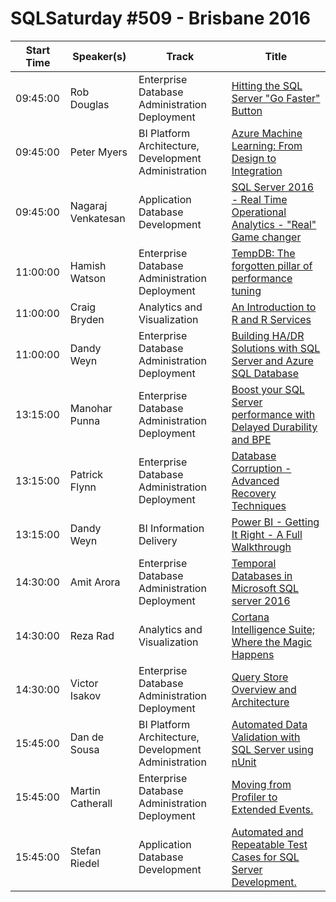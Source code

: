 # SQLSaturday #509 - Brisbane 2016
Start Time|Speaker(s)|Track|Title
---|---|---|---
09:45:00|Rob Douglas|Enterprise Database Administration  Deployment|[Hitting the SQL Server "Go Faster" Button](48424.md)
09:45:00|Peter Myers|BI Platform Architecture, Development  Administration|[Azure Machine Learning: From Design to Integration](49247.md)
09:45:00|Nagaraj Venkatesan|Application  Database Development|[SQL Server 2016 -  Real Time Operational Analytics - "Real" Game changer](49254.md)
11:00:00|Hamish Watson|Enterprise Database Administration  Deployment|[TempDB: The forgotten pillar of performance tuning](48364.md)
11:00:00|Craig Bryden|Analytics and Visualization|[An Introduction to R and R Services](48573.md)
11:00:00|Dandy Weyn|Enterprise Database Administration  Deployment|[Building HA/DR Solutions with SQL Server and Azure SQL Database](49244.md)
13:15:00|Manohar Punna|Enterprise Database Administration  Deployment|[Boost your SQL Server performance with Delayed Durability and BPE](44929.md)
13:15:00|Patrick Flynn|Enterprise Database Administration  Deployment|[Database Corruption - Advanced Recovery Techniques](48867.md)
13:15:00|Dandy Weyn|BI Information Delivery|[Power BI - Getting It Right - A Full Walkthrough](49243.md)
14:30:00|Amit Arora|Enterprise Database Administration  Deployment|[Temporal Databases in Microsoft SQL server 2016](44334.md)
14:30:00|Reza Rad|Analytics and Visualization|[Cortana Intelligence Suite; Where the Magic Happens](46936.md)
14:30:00|Victor Isakov|Enterprise Database Administration  Deployment|[Query Store Overview and Architecture](46961.md)
15:45:00|Dan de Sousa|BI Platform Architecture, Development  Administration|[Automated Data Validation with SQL Server using nUnit](48360.md)
15:45:00|Martin Catherall|Enterprise Database Administration  Deployment|[Moving from Profiler to Extended Events.](48704.md)
15:45:00|Stefan Riedel|Application  Database Development|[Automated and Repeatable Test Cases for SQL Server Development.](49157.md)

